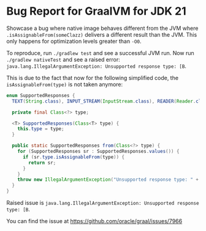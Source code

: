 # Bug Report for GraalVM for JDK 21

Showcase a bug where native image behaves different from the JVM where `.isAssignableFrom(someClazz)` delivers a
different result than the JVM. This only happens for optimization levels greater than `-O0`.

To reproduce, run `./gradlew test` and see a successful JVM run. Now run `./gradlew nativeTest` and see a raised error:
`java.lang.IllegalArgumentException: Unsupported response type: [B`.

This is due to the fact that now for the following simplified code, the `isAssignableFrom(type)` is not taken anymore:

```java
enum SupportedResponses {
  TEXT(String.class), INPUT_STREAM(InputStream.class), READER(Reader.class), BYTE_ARRAY(byte[].class);

  private final Class<?> type;

  <T> SupportedResponses(Class<T> type) {
    this.type = type;
  }

  public static SupportedResponses from(Class<?> type) {
    for (SupportedResponses sr : SupportedResponses.values()) {
      if (sr.type.isAssignableFrom(type)) {
        return sr;
      }
    }
    throw new IllegalArgumentException("Unsupported response type: " + type.getName());
  }
}
```

Raised issue is `java.lang.IllegalArgumentException: Unsupported response type: [B`.

You can find the issue at https://github.com/oracle/graal/issues/7966
